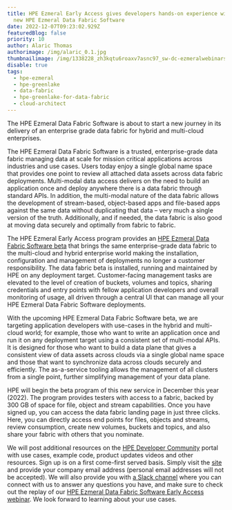 ```yaml
---
title: HPE Ezmeral Early Access gives developers hands-on experience with the
  new HPE Ezmeral Data Fabric Software
date: 2022-12-07T09:23:02.929Z
featuredBlog: false
priority: 10
author: Alaric Thomas
authorimage: /img/alaric_0.1.jpg
thumbnailimage: /img/1338228_zh3kqtu6roaxv7asnc97_sw-dc-ezmeralwebinars-220921-gldatafabric-v1c.jpg
disable: true
tags:
  - hpe-ezmeral
  - hpe-greenlake
  - data-fabric
  - hpe-greenlake-for-data-fabric
  - cloud-architect
---
```

The HPE Ezmeral Data Fabric Software is about to start a new journey in its delivery of an enterprise grade data fabric for hybrid and multi-cloud enterprises.

The HPE Ezmeral Data Fabric Software is a trusted, enterprise-grade data fabric managing data at scale for mission critical applications across industries and use cases. Users today enjoy a single global name space that provides one point to review all attached data assets across data fabric deployments. Multi-modal data access delivers on the need to build an application once and deploy anywhere there is a data fabric through standard APIs. In addition, the multi-modal nature of the data fabric allows the development of stream-based, object-based apps and file-based apps against the same data without duplicating that data – very much a single version of the truth. Additionally, and if needed, the data fabric is also good at moving data securely and optimally from fabric to fabric.

The HPE Ezmeral Early Access program provides an [HPE Ezmeral Data Fabric Software beta](https://home.hpe-df.com/) that brings the same enterprise-grade data fabric to the multi-cloud and hybrid enterprise world making the installation, configuration and management of deployments no longer a customer responsibility. The data fabric beta is installed, running and maintained by HPE on any deployment target. Customer-facing management tasks are elevated to the level of creation of buckets, volumes and topics, sharing credentials and entry points with fellow application developers and overall monitoring of usage, all driven through a central UI that can manage all your HPE Ezmeral Data Fabric Software deployments. 

With the upcoming HPE Ezmeral Data Fabric Software beta, we are targeting application developers with use-cases in the hybrid and multi-cloud world; for example, those who want to write an application once and run it on any deployment target using a consistent set of multi-modal APIs. It is designed for those who want to build a data plane that gives a consistent view of data assets across clouds via a single global name space and those that want to synchronize data across clouds securely and efficiently. The as-a-service tooling allows the management of all clusters from a single point, further simplifying management of your data plane.

HPE will begin the beta program of this new service in December this year (2022). The program provides testers with access to a fabric, backed by 300 GB of space for file, object and stream capabilities. Once you have signed up, you can access the data fabric landing page in just three clicks. Here, you can directly access end points for files, objects and streams, review consumption, create new volumes, buckets and topics, and also share your fabric with others that you nominate.

We will post additional resources on the [HPE Developer Community](https://developer.hpe.com) portal with use cases, example code, product updates videos and other resources. Sign up is on a first come-first served basis. Simply visit the [site](https://home.hpe-df.com) and provide your company email address (personal email addresses will not be accepted). We will also provide you with [a Slack channel](https://hpedev.slack.com/archives/C044E295003) where you can connect with us to answer any questions you have, and make sure to check out the replay of our [HPE Ezmeral Data Fabric Software Early Access webinar](https://www.youtube.com/watch?v=rzLxGZIraTg&list=PLtS6YX0YOX4f5TyRI7jUdjm7D9H4laNlF). We look forward to learning about your use cases. 